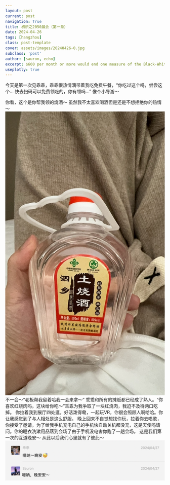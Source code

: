 ```yaml
---
layout: post
current: post
navigation: True
title: 初识之2050展会（第一章）
date: 2024-04-26
tags: [hangzhou]
class: post-template
cover: assets/images/20240426-0.jpg
subclass: 'post'
author: [sauron, echo]
excerpt: $600 per month or more would end one measure of the Black-White poverty disparity.
useplotly: true
---
```


今天是第一次见乖乖，乖乖很热情滴带着我吃免费午餐，“你吃过这个吗，尝尝这个… 快去扫码可以免费领吃的，你有领吗…” 像个小导游～  

你看，这个是你帮我领的烧酒～ 虽然我不太喜欢喝酒但是还是不想拒绝你的热情～  
![](assets/images/20240426-2.jpg)
不一会～“老板帮我留着哈我一会来拿～” 乖乖和所有的摊贩都已经成了熟人。“你喜欢红烧肉吗，这块给你吃～”乖乖为我争取了一块红烧肉，我迫不及待两口吃掉。
你拉着我到展厅四处逛，好活泼得嘞，一起玩VR，你很会照顾人啊哈哈。你让我感觉到了与人相处是这么舒服。
晚上回来不自觉想找你玩，拉着你去唱歌，你接受了邀请，为了给我手机充电自己的手机快自动关机都没充，这是天使吗请问。你的睡衣洗漱用品落到会场了由于手机没电害你跑了一趟会场。
这是我们第一次的互道晚安～ 从此以后我们心里就有了彼此～
![](assets/images/20240426-1.jpg)


